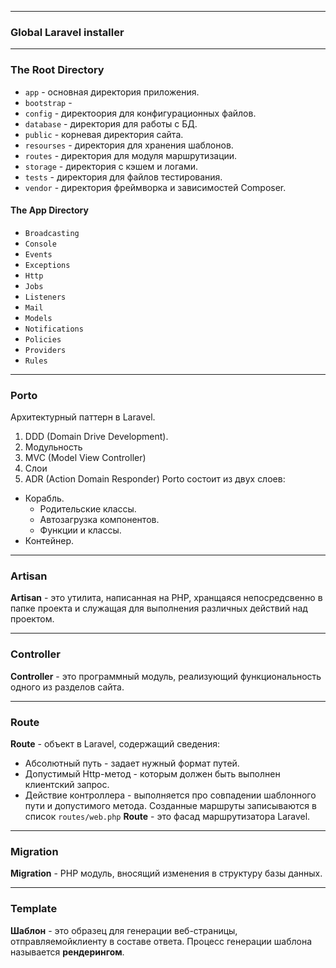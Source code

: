***
### Global Laravel installer

***
### The Root Directory
  - `app` - основная директория приложения.
  - `bootstrap` - 
  - `config` - директоория для конфигурационных файлов.
  - `database` - директория для работы с БД.
  - `public` - корневая директория сайта.
  - `resourses` - директория для хранения шаблонов.
  - `routes` - директория для модуля маршрутизации.
  - `storage` - директория с кэшем и логами.
  - `tests` - директория для файлов тестирования.
  - `vendor` - директория фреймворка и зависимостей Composer.
  #### The App Directory
  - `Broadcasting`
  - `Console`
  - `Events`
  - `Exceptions`
  - `Http`
  - `Jobs`
  - `Listeners`
  - `Mail`
  - `Models`
  - `Notifications`
  - `Policies`
  - `Providers`
  - `Rules`
***
### Porto
Архитектурный паттерн в Laravel.
1. DDD (Domain Drive Development).
2. Модульность
3. MVC (Model View Controller)
4. Слои
5. ADR (Action Domain Responder)
Porto состоит из двух слоев:
- Корабль.
	- Родительские классы.
	- Автозагрузка компонентов.
	- Функции и классы.
- Контейнер.
***
### Artisan
**Artisan** - это утилита, написанная на PHP, хранщаяся непосредсвенно в папке проекта и служащая для выполнения различных действий над проектом. 
***
### Controller
**Controller** - это программный модуль, реализующий функциональность одного из разделов сайта. 
***
### Route
**Route** - объект в Laravel, содержащий сведения:
- Абсолютный путь - задает нужный формат путей.
- Допустимый Http-метод - которым должен быть выполнен клиентский запрос.
- Действие контроллера - выполняется про совпадении шаблонного пути и допустимого метода. 
Созданные маршруты записываются в список `routes/web.php`
**Route** - это фасад маршрутизатора Laravel.
***
### Migration
**Migration** -  PHP модуль, вносящий изменения в структуру базы данных.
***
### Template
**Шаблон** - это образец для генерации веб-страницы, отправляемойклиенту в составе ответа.
Процесс генерации шаблона называется **рендерингом**.
